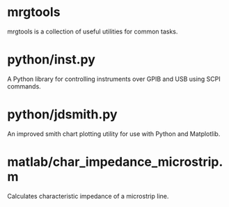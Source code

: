 # mrgtools
mrgtools is a collection of useful utilities for common tasks. 

# python/inst.py
A Python library for controlling instruments over GPIB and USB using SCPI commands. 

# python/jdsmith.py
An improved smith chart plotting utility for use with Python and Matplotlib. 

# matlab/char_impedance_microstrip.m
Calculates characteristic impedance of a microstrip line. 
